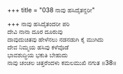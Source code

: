 +++
title = "038 ನಾವು ಹಸಿದೈತನ್ದರೀ"

+++
ನಾವು ಹಸಿದೈತಂದರೀ ಪರಿ  
ದೇವಿ ನಾನಾ ದೂರ ದೂರುವು  
ದಾವುದುಚಿತವು ಹೇಳೆನಲು ನಡನಡುಗಿ ಕೈ ಮುಗಿದು   
ದೇವ ನಿಮ್ಮಯ ಹಸಿವು ಕಳೆವೊಡೆ  
ಭಾವಶುದ್ಧಿಯ ಭಕುತಿ ಬೇಹುದು  
ನಾವು ಚಂಚಲ ಚಿತ್ತರೆಂದಳು ಕಮಲಮುಖಿ ನಗುತ     ॥38॥